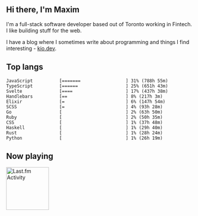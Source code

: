 <!-- deno-fmt-ignore-file -->
## Hi there, I'm Maxim

I'm a full-stack software developer based out of Toronto working in Fintech. I like building stuff for the web.

I have a blog where I sometimes write about programming and things I find interesting - [kio.dev](https://kio.dev).



## Top langs

```
JavaScript          [=======                 ] 31% (788h 55m)
TypeScript          [======                  ] 25% (651h 43m)
Svelte              [====                    ] 17% (437h 38m)
Handlebars          [==                      ] 8% (217h 3m)
Elixir              [=                       ] 6% (147h 54m)
SCSS                [=                       ] 4% (93h 28m)
Go                  [                        ] 2% (63h 50m)
Ruby                [                        ] 2% (50h 35m)
CSS                 [                        ] 1% (37h 48m)
Haskell             [                        ] 1% (29h 40m)
Rust                [                        ] 1% (28h 24m)
Python              [                        ] 1% (26h 19m)
```


## Now playing


<a href="https://github.com/kiosion/toru">
  <picture>
    <source media="(prefers-color-scheme: dark)" srcset="https://toru.kio.dev/api/v1/kiosion?blur&border_width=0&border_radius=26&theme=nord">
    <source media="(prefers-color-scheme: light)" srcset="https://toru.kio.dev/api/v1/kiosion?blur&border_width=0&border_radius=26&theme=light">
    <img alt="Last.fm Activity" src="https://toru.kio.dev/api/v1/kiosion?blur&border_width=0&border_radius=26" height="115" />
  </picture>
</a>
